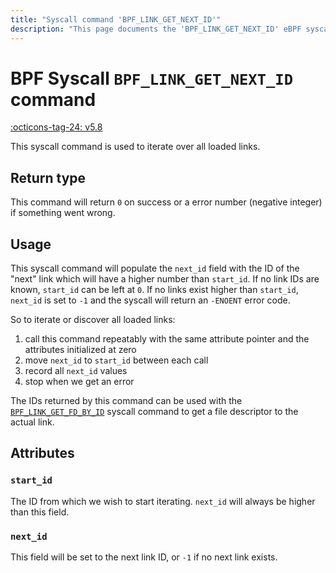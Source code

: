 ```yaml
---
title: "Syscall command 'BPF_LINK_GET_NEXT_ID'"
description: "This page documents the 'BPF_LINK_GET_NEXT_ID' eBPF syscall command, including its definition, usage, program types that can use it, and examples."
---
```

# BPF Syscall `BPF_LINK_GET_NEXT_ID` command

<!-- [FEATURE_TAG](BPF_LINK_GET_NEXT_ID) -->
[:octicons-tag-24: v5.8](https://github.com/torvalds/linux/commit/2d602c8cf40d65d4a7ac34fe18648d8778e6e594)
<!-- [/FEATURE_TAG] -->

This syscall command is used to iterate over all loaded links.

## Return type

This command will return `0` on success or a error number (negative integer) if something went wrong.

## Usage

This syscall command will populate the `next_id` field with the ID of the "next" link which will have a higher number than `start_id`. If no link IDs are known, `start_id` can be left at `0`. If no links exist higher than `start_id`, `next_id` is set to `-1` and the syscall will return an `-ENOENT` error code.

So to iterate or discover all loaded links: 

1. call this command repeatably with the same attribute pointer and the attributes initialized at zero
2. move `next_id` to `start_id` between each call
3. record all `next_id` values
4. stop when we get an error

The IDs returned by this command can be used with the [`BPF_LINK_GET_FD_BY_ID`](BPF_LINK_GET_FD_BY_ID.md) syscall command to get a file descriptor to the actual link.

## Attributes

### `start_id`

The ID from which we wish to start iterating. `next_id` will always be higher than this field.

### `next_id`

This field will be set to the next link ID, or `-1` if no next link exists.
